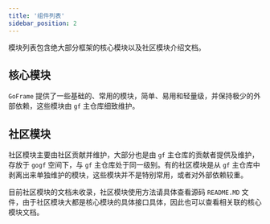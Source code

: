 ```yaml
---
title: '组件列表'
sidebar_position: 2
---
```


模块列表包含绝大部分框架的核心模块以及社区模块介绍文档。

## 核心模块

`GoFrame` 提供了一些基础的、常用的模块，简单、易用和轻量级，并保持极少的外部依赖，这些模块由 `gf` 主仓库细致维护。

## 社区模块

社区模块主要由社区贡献并维护，大部分也是由 `gf` 主仓库的贡献者提供及维护，存放于 `gogf` 空间下，与 `gf` 主仓库处于同一级别。有的社区模块是从 `gf` 主仓库中剥离出来单独维护的模块，这些模块并不是特别常用，或者对外部依赖较重。

目前社区模块的文档未收录，社区模块使用方法请具体查看源码 `README.MD` 文件，由于社区模块大都是核心模块的具体接口具体，因此也可以查看相关联的核心模块文档。

    